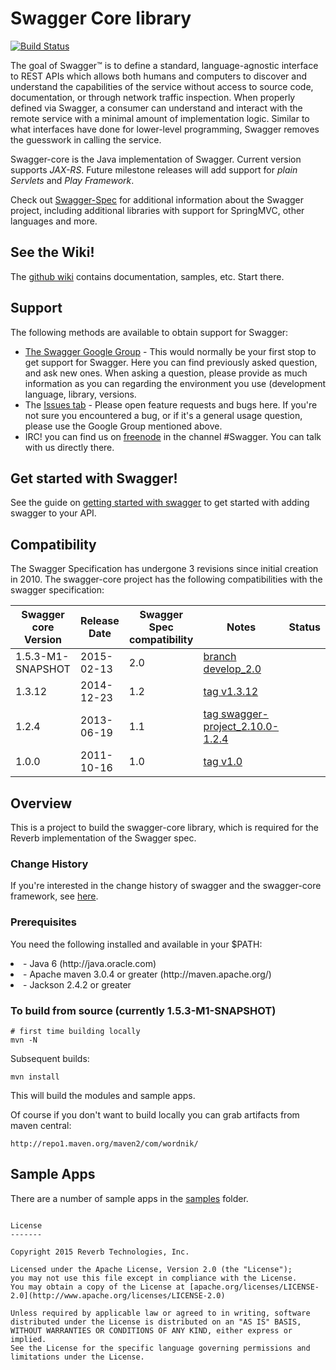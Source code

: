 # Swagger Core library

[![Build Status](https://travis-ci.org/swagger-api/swagger-core.png?branch=develop_2.0)](https://travis-ci.org/swagger-api/swagger-core)

The goal of Swagger™ is to define a standard, language-agnostic interface to REST APIs which allows both humans and computers to discover and understand the capabilities of the service without access to source code, documentation, or through network traffic inspection. When properly defined via Swagger, a consumer can understand and interact with the remote service with a minimal amount of implementation logic. Similar to what interfaces have done for lower-level programming, Swagger removes the guesswork in calling the service.

Swagger-core is the Java implementation of Swagger. Current version supports *JAX-RS*. Future milestone releases will add support for *plain Servlets* and *Play Framework*.

Check out [Swagger-Spec](https://github.com/swagger-api/swagger-spec) for additional information about the Swagger project, including additional libraries with support for SpringMVC, other languages and more. 

## See the Wiki!
The [github wiki](https://github.com/swagger-api/swagger-core/wiki) contains documentation, samples, etc.  Start there.

## Support
The following methods are available to obtain support for Swagger:

- [The Swagger Google Group](https://groups.google.com/forum/#!forum/swagger-swaggersocket) - This would normally be your first stop to get support for Swagger. Here you can find previously asked question, and ask new ones. When asking a question, please provide as much information as you can regarding the environment you use (development language, library, versions.
- The [Issues tab](https://github.com/swagger-api/swagger-core/issues?state=open) - Please open feature requests and bugs here. If you're not sure you encountered a bug, or if it's a general usage question, please use the Google Group mentioned above.
- IRC! you can find us on [freenode](http://webchat.freenode.net/?channels=swagger) in the channel #Swagger. You can talk with us directly there.


## Get started with Swagger!
See the guide on [getting started with swagger](https://github.com/swagger-api/swagger-core/wiki/Swagger-Core-JAX-RS-Project-Setup) to get started with adding swagger to your API.

## Compatibility
The Swagger Specification has undergone 3 revisions since initial creation in 2010.  The swagger-core project has the following compatibilities with the swagger specification:

Swagger core Version      | Release Date | Swagger Spec compatibility | Notes | Status
------------------------- | ------------ | -------------------------- | ----- | ----
1.5.3-M1-SNAPSHOT    | 2015-02-13  | 2.0           | [branch develop_2.0](https://github.com/swagger-api/swagger-core/tree/develop_2.0) |
1.3.12                    | 2014-12-23   | 1.2           | [tag v1.3.12](https://github.com/swagger-api/swagger-core/tree/v1.3.12)
1.2.4                     | 2013-06-19   | 1.1           | [tag swagger-project_2.10.0-1.2.4](https://github.com/swagger-api/swagger-core/tree/swagger-project_2.10.0-1.2.4)
1.0.0                     | 2011-10-16   | 1.0           | [tag v1.0](https://github.com/swagger-api/swagger-core/tree/v1.0)

## Overview
This is a project to build the swagger-core library, which is required for the Reverb implementation of the Swagger spec. 

### Change History
If you're interested in the change history of swagger and the swagger-core framework, see [here](https://github.com/swagger-api/swagger-core/wiki/Changelog).


### Prerequisites
You need the following installed and available in your $PATH:

<li>- Java 6 (http://java.oracle.com)

<li>- Apache maven 3.0.4 or greater (http://maven.apache.org/)

<li>- Jackson 2.4.2 or greater

### To build from source (currently 1.5.3-M1-SNAPSHOT)
```
# first time building locally
mvn -N
```

Subsequent builds:
```
mvn install
```

This will build the modules and sample apps.

Of course if you don't want to build locally you can grab artifacts from maven central:

`http://repo1.maven.org/maven2/com/wordnik/`

## Sample Apps
There are a number of sample apps in the [samples](https://github.com/swagger-api/swagger-core/tree/develop_2.0/samples) folder.

```

License
-------

Copyright 2015 Reverb Technologies, Inc.

Licensed under the Apache License, Version 2.0 (the "License");
you may not use this file except in compliance with the License.
You may obtain a copy of the License at [apache.org/licenses/LICENSE-2.0](http://www.apache.org/licenses/LICENSE-2.0)

Unless required by applicable law or agreed to in writing, software
distributed under the License is distributed on an "AS IS" BASIS,
WITHOUT WARRANTIES OR CONDITIONS OF ANY KIND, either express or implied.
See the License for the specific language governing permissions and
limitations under the License.

